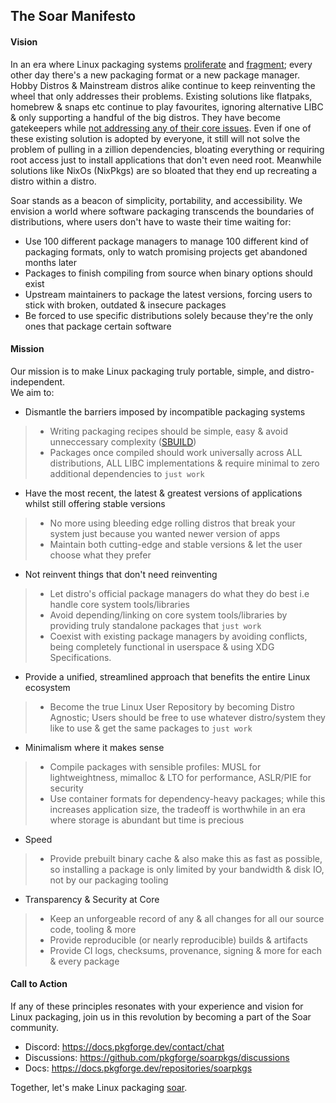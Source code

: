 ## The Soar Manifesto

#### Vision
In an era where Linux packaging systems [proliferate](https://www.dedoimedo.com/computers/linux-fragmentation-sum-egos.html) and [fragment](https://gist.github.com/bureado/792037b71229db3c37975e70e8a9c54a); every other day there's a new packaging format or a new package manager. Hobby Distros & Mainstream distros alike continue to keep reinventing the wheel that only addresses their problems. Existing solutions like flatpaks, homebrew & snaps etc continue to play favourites, ignoring alternative LIBC & only supporting a handful of the big distros. They have become gatekeepers while [not addressing any of their core issues](https://youtu.be/4WuYGcs0t6I). Even if one of these existing solution is adopted by everyone, it still will not solve the problem of pulling in a zillion dependencies, bloating everything or requiring root access just to install applications that don't even need root. Meanwhile solutions like NixOs (NixPkgs) are so bloated that they end up recreating a distro within a distro.<br>

Soar stands as a beacon of simplicity, portability, and accessibility. We envision a world where software packaging transcends the boundaries of distributions, where users don't have to waste their time waiting for:
- Use 100 different package managers to manage 100 different kind of packaging formats, only to watch promising projects get abandoned months later
- Packages to finish compiling from source when binary options should exist
- Upstream maintainers to package the latest versions, forcing users to stick with broken, outdated & insecure packages
- Be forced to use specific distributions solely because they're the only ones that package certain software

#### Mission
Our mission is to make Linux packaging truly portable, simple, and distro-independent.<br>
We aim to:
- Dismantle the barriers imposed by incompatible packaging systems
> - Writing packaging recipes should be simple, easy & avoid unneccessary complexity ([SBUILD](https://docs.pkgforge.dev/sbuild/introduction))
> - Packages once compiled should work universally across ALL distributions, ALL LIBC implementations & require minimal to zero additional dependencies to `just work`
- Have the most recent, the latest & greatest versions of applications whilst still offering stable versions
> - No more using bleeding edge rolling distros that break your system just because you wanted newer version of apps
> - Maintain both cutting-edge and stable versions & let the user choose what they prefer
- Not reinvent things that don't need reinventing
> - Let distro's official package managers do what they do best i.e handle core system tools/libraries
> - Avoid depending/linking on core system tools/libraries by providing truly standalone packages that `just work`
> - Coexist with existing package managers by avoiding conflicts, being completely functional in userspace & using XDG Specifications.
- Provide a unified, streamlined approach that benefits the entire Linux ecosystem
> - Become the true Linux User Repository by becoming Distro Agnostic; Users should be free to use whatever distro/system they like to use & get the same packages to `just work`
- Minimalism where it makes sense
> - Compile packages with sensible profiles: MUSL for lightweightness, mimalloc & LTO for performance, ASLR/PIE for security
> - Use container formats for dependency-heavy packages; while this increases application size, the tradeoff is worthwhile in an era where storage is abundant but time is precious
- Speed
> - Provide prebuilt binary cache & also make this as fast as possible, so installing a package is only limited by your bandwidth & disk IO, not by our packaging tooling
- Transparency & Security at Core
> - Keep an unforgeable record of any & all changes for all our source code, tooling & more
> - Provide reproducible (or nearly reproducible) builds & artifacts
> - Provide CI logs, checksums, provenance, signing & more for each & every package

#### Call to Action
If any of these principles resonates with your experience and vision for Linux packaging, join us in this revolution by becoming a part of the Soar community.<br>
- Discord: https://docs.pkgforge.dev/contact/chat
- Discussions: https://github.com/pkgforge/soarpkgs/discussions
- Docs: https://docs.pkgforge.dev/repositories/soarpkgs

Together, let's make Linux packaging [soar](https://github.com/pkgforge/soar).